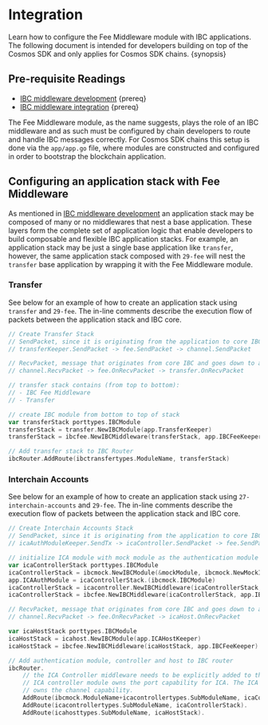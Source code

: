 <!--
order: 2
-->

# Integration

Learn how to configure the Fee Middleware module with IBC applications. The following document is intended for developers building on top of the Cosmos SDK and only applies for Cosmos SDK chains. {synopsis}

## Pre-requisite Readings

* [IBC middleware development](../../ibc/middleware/develop.md) {prereq}
* [IBC middleware integration](../../ibc/middleware/integration.md) {prereq}

The Fee Middleware module, as the name suggests, plays the role of an IBC middleware and as such must be configured by chain developers to route and handle IBC messages correctly.
For Cosmos SDK chains this setup is done via the `app/app.go` file, where modules are constructed and configured in order to bootstrap the blockchain application.

## Configuring an application stack with Fee Middleware

As mentioned in [IBC middleware development](../../ibc/middleware/develop.md) an application stack may be composed of many or no middlewares that nest a base application. 
These layers form the complete set of application logic that enable developers to build composable and flexible IBC application stacks.
For example, an application stack may be just a single base application like `transfer`, however, the same application stack composed with `29-fee` will nest the `transfer` base application
by wrapping it with the Fee Middleware module.


### Transfer

See below for an example of how to create an application stack using `transfer` and `29-fee`.
The in-line comments describe the execution flow of packets between the application stack and IBC core.

```go
// Create Transfer Stack
// SendPacket, since it is originating from the application to core IBC:
// transferKeeper.SendPacket -> fee.SendPacket -> channel.SendPacket

// RecvPacket, message that originates from core IBC and goes down to app, the flow is the other way
// channel.RecvPacket -> fee.OnRecvPacket -> transfer.OnRecvPacket

// transfer stack contains (from top to bottom):
// - IBC Fee Middleware
// - Transfer

// create IBC module from bottom to top of stack
var transferStack porttypes.IBCModule
transferStack = transfer.NewIBCModule(app.TransferKeeper)
transferStack = ibcfee.NewIBCMiddleware(transferStack, app.IBCFeeKeeper)

// Add transfer stack to IBC Router
ibcRouter.AddRoute(ibctransfertypes.ModuleName, transferStack)
```

### Interchain Accounts

See below for an example of how to create an application stack using `27-interchain-accounts` and `29-fee`.
The in-line comments describe the execution flow of packets between the application stack and IBC core.

```go
// Create Interchain Accounts Stack
// SendPacket, since it is originating from the application to core IBC:
// icaAuthModuleKeeper.SendTx -> icaController.SendPacket -> fee.SendPacket -> channel.SendPacket

// initialize ICA module with mock module as the authentication module on the controller side
var icaControllerStack porttypes.IBCModule
icaControllerStack = ibcmock.NewIBCModule(&mockModule, ibcmock.NewMockIBCApp("", scopedICAMockKeeper))
app.ICAAuthModule = icaControllerStack.(ibcmock.IBCModule)
icaControllerStack = icacontroller.NewIBCMiddleware(icaControllerStack, app.ICAControllerKeeper)
icaControllerStack = ibcfee.NewIBCMiddleware(icaControllerStack, app.IBCFeeKeeper)

// RecvPacket, message that originates from core IBC and goes down to app, the flow is:
// channel.RecvPacket -> fee.OnRecvPacket -> icaHost.OnRecvPacket

var icaHostStack porttypes.IBCModule
icaHostStack = icahost.NewIBCModule(app.ICAHostKeeper)
icaHostStack = ibcfee.NewIBCMiddleware(icaHostStack, app.IBCFeeKeeper)

// Add authentication module, controller and host to IBC router
ibcRouter.
    // the ICA Controller middleware needs to be explicitly added to the IBC Router because the
    // ICA controller module owns the port capability for ICA. The ICA authentication module
    // owns the channel capability.
    AddRoute(ibcmock.ModuleName+icacontrollertypes.SubModuleName, icaControllerStack) // ica with mock auth module stack route to ica (top level of middleware stack)
    AddRoute(icacontrollertypes.SubModuleName, icaControllerStack).
    AddRoute(icahosttypes.SubModuleName, icaHostStack).
```